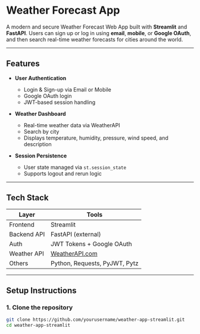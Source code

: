 # Weather Forecast App

A modern and secure Weather Forecast Web App built with **Streamlit** and **FastAPI**. Users can sign up or log in using **email**, **mobile**, or **Google OAuth**, and then search real-time weather forecasts for cities around the world.

---

## Features

- **User Authentication**
  - Login & Sign-up via Email or Mobile
  - Google OAuth login
  - JWT-based session handling

- **Weather Dashboard**
  - Real-time weather data via WeatherAPI
  - Search by city
  - Displays temperature, humidity, pressure, wind speed, and description

- **Session Persistence**
  - User state managed via `st.session_state`
  - Supports logout and rerun logic

---

## Tech Stack

| Layer       | Tools                     |
|-------------|----------------------------|
| Frontend    | Streamlit                 |
| Backend API | FastAPI (external)        |
| Auth        | JWT Tokens + Google OAuth |
| Weather API | [WeatherAPI.com](https://www.weatherapi.com) |
| Others      | Python, Requests, PyJWT, Pytz |

---

## Setup Instructions

### 1. Clone the repository

```bash
git clone https://github.com/yourusername/weather-app-streamlit.git
cd weather-app-streamlit
